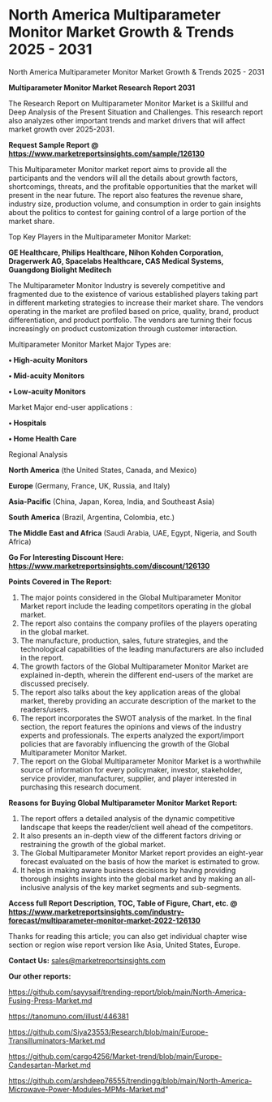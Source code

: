 # North America Multiparameter Monitor Market Growth & Trends 2025 - 2031
 North America Multiparameter Monitor Market Growth & Trends 2025 - 2031

<strong>Multiparameter Monitor Market Research Report 2031</strong>

The Research Report on Multiparameter Monitor Market is a Skillful and Deep Analysis of the Present Situation and Challenges. This research report also analyzes other important trends and market drivers that will affect market growth over 2025-2031.

<strong>Request Sample Report @ <a href=https://www.marketreportsinsights.com/sample/126130>https://www.marketreportsinsights.com/sample/126130</a></strong>

This Multiparameter Monitor market report aims to provide all the participants and the vendors will all the details about growth factors, shortcomings, threats, and the profitable opportunities that the market will present in the near future. The report also features the revenue share, industry size, production volume, and consumption in order to gain insights about the politics to contest for gaining control of a large portion of the market share.

Top Key Players in the Multiparameter Monitor Market:

<strong>GE Healthcare, Philips Healthcare, Nihon Kohden Corporation, Dragerwerk AG, Spacelabs Healthcare, CAS Medical Systems, Guangdong Biolight Meditech</strong>

The Multiparameter Monitor Industry is severely competitive and fragmented due to the existence of various established players taking part in different marketing strategies to increase their market share. The vendors operating in the market are profiled based on price, quality, brand, product differentiation, and product portfolio. The vendors are turning their focus increasingly on product customization through customer interaction.

Multiparameter Monitor Market Major Types are:

<strong>• High-acuity Monitors

• Mid-acuity Monitors

• Low-acuity Monitors</strong>

Market Major end-user applications :

<strong>• Hospitals

• Home Health Care</strong>

Regional Analysis

</u><strong><b>North America</b></strong> (the United States, Canada, and Mexico)

<strong><b>Europe </b></strong>(Germany, France, UK, Russia, and Italy)

<strong><b>Asia-Pacific</b></strong> (China, Japan, Korea, India, and Southeast Asia)

<strong><b>South America</b></strong> (Brazil, Argentina, Colombia, etc.)

<strong><b>The Middle East and Africa</b></strong> (Saudi Arabia, UAE, Egypt, Nigeria, and South Africa)

<strong>Go For Interesting Discount Here: <a href=https://www.marketreportsinsights.com/discount/126130>https://www.marketreportsinsights.com/discount/126130</a></strong>

<strong>Points Covered in The Report:</strong>
<ol>
  <li>The major points considered in the Global Multiparameter Monitor Market report include the leading competitors operating in the global market.</li>
  <li>The report also contains the company profiles of the players operating in the global market.</li>
  <li>The manufacture, production, sales, future strategies, and the technological capabilities of the leading manufacturers are also included in the report.</li>
  <li>The growth factors of the Global Multiparameter Monitor Market are explained in-depth, wherein the different end-users of the market are discussed precisely.</li>
  <li>The report also talks about the key application areas of the global market, thereby providing an accurate description of the market to the readers/users.</li>
  <li>The report incorporates the SWOT analysis of the market. In the final section, the report features the opinions and views of the industry experts and professionals. The experts analyzed the export/import policies that are favorably influencing the growth of the Global Multiparameter Monitor Market.</li>
  <li>The report on the Global Multiparameter Monitor Market is a worthwhile source of information for every policymaker, investor, stakeholder, service provider, manufacturer, supplier, and player interested in purchasing this research document.</li>
</ol>
<strong>Reasons for Buying Global Multiparameter Monitor Market Report:</strong>

<ol>
  <li>The report offers a detailed analysis of the dynamic competitive landscape that keeps the reader/client well ahead of the competitors.</li>
  <li>It also presents an in-depth view of the different factors driving or restraining the growth of the global market.</li>
  <li>The Global Multiparameter Monitor Market report provides an eight-year forecast evaluated on the basis of how the market is estimated to grow.</li>
  <li>It helps in making aware business decisions by having providing thorough insights insights into the global market and by making an all-inclusive analysis of the key market segments and sub-segments.</li>
</ol>
<strong>Access full Report Description, TOC, Table of Figure, Chart, etc. @ <a href=https://www.marketreportsinsights.com/industry-forecast/multiparameter-monitor-market-2022-126130>https://www.marketreportsinsights.com/industry-forecast/multiparameter-monitor-market-2022-126130</a></strong>


Thanks for reading this article; you can also get individual chapter wise section or region wise report version like Asia, United States, Europe.

<strong>Contact Us:</strong>
sales@marketreportsinsights.com

<strong>Our other reports:</strong>

<a href=https://github.com/sayysaif/trending-report/blob/main/North-America-Fusing-Press-Market.md>https://github.com/sayysaif/trending-report/blob/main/North-America-Fusing-Press-Market.md</a>

<a href=https://tanomuno.com/illust/446381>https://tanomuno.com/illust/446381</a>

<a href=https://github.com/Siya23553/Research/blob/main/Europe-Transilluminators-Market.md>https://github.com/Siya23553/Research/blob/main/Europe-Transilluminators-Market.md</a>

<a href=https://github.com/cargo4256/Market-trend/blob/main/Europe-Candesartan-Market.md>https://github.com/cargo4256/Market-trend/blob/main/Europe-Candesartan-Market.md</a>

<a href=https://github.com/arshdeep76555/trendingg/blob/main/North-America-Microwave-Power-Modules-MPMs-Market.md>https://github.com/arshdeep76555/trendingg/blob/main/North-America-Microwave-Power-Modules-MPMs-Market.md</a>"
